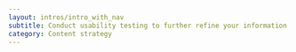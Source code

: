 ```yaml
---
layout: intros/intro_with_nav
subtitle: Conduct usability testing to further refine your information architecture (IA) as you go. This will help ensure that you build an IA that helps users navigate your site easily.
category: Content strategy
---
```

